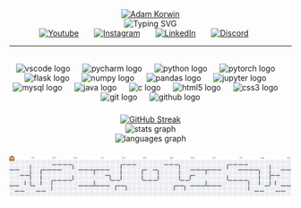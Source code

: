<div align="center">
    <a href="https://github.com/fidok15"><img width="256px" alt="Adam Korwin" src="https://i.imgur.com/76pWVpu.png"/></a>
</div>

<div align="center">
    <img src="https://readme-typing-svg.demolab.com?font=Fira+Code&pause=1000&color=90D5FF&center=true&vCenter=true&width=435&lines=Hi+I+am+Adam;Machine+learning+enthusiast;Always+learning+new+things" alt="Typing SVG" /></a>
</div>

<div align="center">
    <a href="https://www.youtube.com/c/fidok15"><img width="32px" alt="Youtube" title="Youtube" src="https://i.imgur.com/eZdRx7S.png"/></a>
  &#8287;&#8287;&#8287;&#8287;&#8287;
    <a href="https://www.instagram.com/_fidok_/"><img width="32px" alt="Instagram" title="Instagram" src="https://i.imgur.com/hIhkcVm.png"/></a>
  &#8287;&#8287;&#8287;&#8287;&#8287;
    <a href="https://www.linkedin.com/in/adam-korwin-a6a1a1343/"><img width="32px" alt="LinkedIn" title="LinkedIn" src="https://i.imgur.com/jh6hiQe.png"/></a>
  &#8287;&#8287;&#8287;&#8287;&#8287;
    <a href="https://discord.com/users/390594145196048406"><img width="32px" alt="Discord" title="Discord" src="https://i.imgur.com/nS3Laa5.png"/></a>
  &#8287;&#8287;&#8287;&#8287;&#8287;
</div>

<hr />

<br clear="both">

<div align="center">
  <img src="https://cdn.jsdelivr.net/gh/devicons/devicon/icons/vscode/vscode-original.svg" height="40" alt="vscode logo"  />
  <img width="14" />
  <img src="https://cdn.jsdelivr.net/gh/devicons/devicon/icons/pycharm/pycharm-original.svg" height="40" alt="pycharm logo"  />
  <img width="14" />
  <img src="https://cdn.jsdelivr.net/gh/devicons/devicon/icons/python/python-original.svg" height="40" alt="python logo"  />
  <img width="14" />
  <img src="https://cdn.jsdelivr.net/gh/devicons/devicon/icons/pytorch/pytorch-original.svg" height="40" alt="pytorch logo"  />
  <img width="14" />
  <img src="https://cdn.jsdelivr.net/gh/devicons/devicon/icons/flask/flask-original.svg" height="40" alt="flask logo"  />
  <img width="14" />
  <img src="https://cdn.jsdelivr.net/gh/devicons/devicon/icons/numpy/numpy-original.svg" height="40" alt="numpy logo"  />
  <img width="14" />
  <img src="https://cdn.jsdelivr.net/gh/devicons/devicon/icons/pandas/pandas-original.svg" height="40" alt="pandas logo"  />
  <img width="14" />
  <img src="https://cdn.jsdelivr.net/gh/devicons/devicon/icons/jupyter/jupyter-original.svg" height="40" alt="jupyter logo"  />
  <img width="14" />
  <img src="https://cdn.jsdelivr.net/gh/devicons/devicon/icons/mysql/mysql-original.svg" height="40" alt="mysql logo"  />
  <img width="14" />
  <img src="https://cdn.jsdelivr.net/gh/devicons/devicon/icons/java/java-original.svg" height="40" alt="java logo"  />
  <img width="14" />
  <img src="https://cdn.jsdelivr.net/gh/devicons/devicon/icons/c/c-original.svg" height="40" alt="c logo"  />
  <img width="14" />
  <img src="https://cdn.jsdelivr.net/gh/devicons/devicon/icons/html5/html5-original.svg" height="40" alt="html5 logo"  />
  <img width="14" />
  <img src="https://cdn.jsdelivr.net/gh/devicons/devicon/icons/css3/css3-original.svg" height="40" alt="css3 logo"  />
  <img width="14" />
  <img src="https://cdn.jsdelivr.net/gh/devicons/devicon/icons/git/git-original.svg" height="40" alt="git logo"  />
  <img width="14" />
  <img src="https://cdn.jsdelivr.net/gh/devicons/devicon/icons/github/github-original.svg" height="40" alt="github logo"  />
</div>

###

<div align="center">
    <a href="https://git.io/streak-stats"><img src="https://github-readme-streak-stats-zeta-liart.vercel.app?user=fidok15&theme=blueberry" alt="GitHub Streak" /></a> <br>
  <img src="https://github-readme-stats.vercel.app/api?username=fidok15&hide_title=false&hide_rank=false&show_icons=true&include_all_commits=true&count_private=true&disable_animations=false&theme=blueberry&locale=en&hide_border=false&order=1" height="150" alt="stats graph" /> <br>
  <img src="https://github-readme-stats.vercel.app/api/top-langs?username=fidok15&locale=en&hide_title=false&layout=compact&card_width=320&langs_count=5&theme=blueberry&hide_border=false&order=2" height="250" alt="languages graph"  />
</div>

###

<picture>
  <source media="(prefers-color-scheme: dark)" srcset="https://raw.githubusercontent.com/fidok15/fidok15/output/pacman-contribution-graph-dark.svg">
  <source media="(prefers-color-scheme: light)" srcset="https://raw.githubusercontent.com/fidok15/fidok15/output/pacman-contribution-graph.svg">
  <img alt="pacman contribution graph" src="https://raw.githubusercontent.com/fidok15/fidok15/output/pacman-contribution-graph.svg">
</picture>

###
